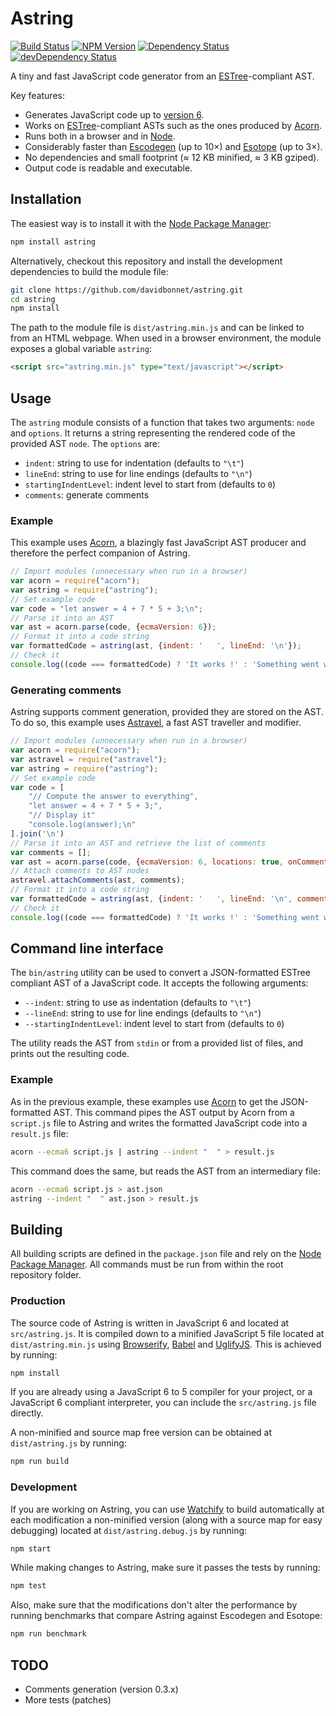 # Astring

[![Build Status](https://travis-ci.org/davidbonnet/astring.svg?branch=master)](https://travis-ci.org/davidbonnet/astring)
[![NPM Version](https://img.shields.io/npm/v/astring.svg)](https://www.npmjs.org/package/astring)
[![Dependency Status](https://david-dm.org/davidbonnet/astring.svg)](https://david-dm.org/davidbonnet/astring)
[![devDependency Status](https://david-dm.org/davidbonnet/astring/dev-status.svg)](https://david-dm.org/davidbonnet/astring#info=devDependencies)

A tiny and fast JavaScript code generator from an [ESTree](https://github.com/estree/estree)-compliant AST.

Key features:

- Generates JavaScript code up to [version 6](http://www.ecma-international.org/ecma-262/6.0/index.html).
- Works on [ESTree](https://github.com/estree/estree)-compliant ASTs such as the ones produced by [Acorn](https://github.com/marijnh/acorn).
- Runs both in a browser and in [Node](http://nodejs.org).
- Considerably faster than [Escodegen](https://github.com/estools/escodegen) (up to 10×) and [Esotope](https://github.com/inikulin/esotope) (up to 3×).
- No dependencies and small footprint (≈ 12 KB minified, ≈ 3 KB gziped).
- Output code is readable and executable.


## Installation

The easiest way is to install it with the [Node Package Manager](https://www.npmjs.com/package/astring):

```bash
npm install astring
```

Alternatively, checkout this repository and install the development dependencies to build the module file:

```bash
git clone https://github.com/davidbonnet/astring.git
cd astring
npm install
```

The path to the module file is `dist/astring.min.js` and can be linked to from an HTML webpage. When used in a browser environment, the module exposes a global variable `astring`:

```html
<script src="astring.min.js" type="text/javascript"></script>
```



## Usage

The `astring` module consists of a function that takes two arguments: `node` and `options`. It returns a string representing the rendered code of the provided AST `node`.
The `options` are:

- `indent`: string to use for indentation (defaults to `"\t"`)
- `lineEnd`: string to use for line endings (defaults to `"\n"`)
- `startingIndentLevel`: indent level to start from (defaults to `0`)
- `comments`: generate comments

### Example

This example uses [Acorn](https://github.com/marijnh/acorn), a blazingly fast JavaScript AST producer and therefore the perfect companion of Astring.

```javascript
// Import modules (unnecessary when run in a browser)
var acorn = require("acorn");
var astring = require("astring");
// Set example code
var code = "let answer = 4 + 7 * 5 + 3;\n";
// Parse it into an AST
var ast = acorn.parse(code, {ecmaVersion: 6});
// Format it into a code string
var formattedCode = astring(ast, {indent: '   ', lineEnd: '\n'});
// Check it
console.log((code === formattedCode) ? 'It works !' : 'Something went wrong…');
```

### Generating comments

Astring supports comment generation, provided they are stored on the AST. To do so, this example uses [Astravel](https://github.com/davidbonnet/astravel), a fast AST traveller and modifier.

```javascript
// Import modules (unnecessary when run in a browser)
var acorn = require("acorn");
var astravel = require("astravel");
var astring = require("astring");
// Set example code
var code = [
	"// Compute the answer to everything",
	"let answer = 4 + 7 * 5 + 3;",
	"// Display it"
	"console.log(answer);\n"
].join('\n')
// Parse it into an AST and retrieve the list of comments
var comments = [];
var ast = acorn.parse(code, {ecmaVersion: 6, locations: true, onComment: comments});
// Attach comments to AST nodes
astravel.attachComments(ast, comments);
// Format it into a code string
var formattedCode = astring(ast, {indent: '   ', lineEnd: '\n', comments: true});
// Check it
console.log((code === formattedCode) ? 'It works !' : 'Something went wrong…');
```



## Command line interface

The `bin/astring` utility can be used to convert a JSON-formatted ESTree compliant AST of a JavaScript code. It accepts the following arguments:

- `--indent`: string to use as indentation (defaults to `"\t"`)
- `--lineEnd`: string to use for line endings (defaults to `"\n"`)
- `--startingIndentLevel`: indent level to start from (defaults to `0`)

The utility reads the AST from `stdin` or from a provided list of files, and prints out the resulting code.

### Example

As in the previous example, these examples use [Acorn](https://github.com/marijnh/acorn) to get the JSON-formatted AST. This command pipes the AST output by Acorn from a `script.js` file to Astring and writes the formatted JavaScript code into a `result.js` file:

```bash
acorn --ecma6 script.js | astring --indent "  " > result.js
```

This command does the same, but reads the AST from an intermediary file:
```bash
acorn --ecma6 script.js > ast.json
astring --indent "  " ast.json > result.js
```



## Building

All building scripts are defined in the `package.json` file and rely on the [Node Package Manager](https://www.npmjs.com/). All commands must be run from within the root repository folder.

### Production

The source code of Astring is written in JavaScript 6 and located at `src/astring.js`. It is compiled down to a minified JavaScript 5 file located at `dist/astring.min.js` using [Browserify](http://browserify.org), [Babel](http://babeljs.io/) and [UglifyJS](https://github.com/mishoo/UglifyJS2). This is achieved by running:
```bash
npm install
```

If you are already using a JavaScript 6 to 5 compiler for your project, or a JavaScript 6 compliant interpreter, you can include the `src/astring.js` file directly.

A non-minified and source map free version can be obtained at `dist/astring.js` by running:
```bash
npm run build
```

### Development

If you are working on Astring, you can use [Watchify](https://github.com/substack/watchify) to build automatically at each modification a non-minified version (along with a source map for easy debugging) located at `dist/astring.debug.js` by running:
```bash
npm start
```

While making changes to Astring, make sure it passes the tests by running:
```bash
npm test
```

Also, make sure that the modifications don't alter the performance by running benchmarks that compare Astring against Escodegen and Esotope:

```bash
npm run benchmark
```




## TODO

- Comments generation (version 0.3.x)
- More tests (patches)
